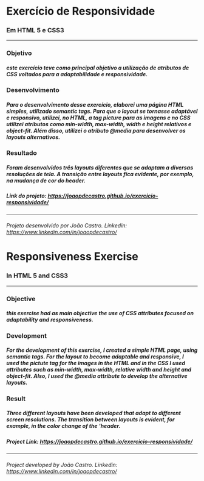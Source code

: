 # Exercício de Responsividade
### Em HTML 5 e CSS3
----
### Objetivo
##### este exercício teve como principal objetivo a utilização de atributos de CSS voltados para a adaptabilidade e responsividade.
### Desenvolvimento
##### Para o desenvolvimento desse exercício, elaborei uma página HTML simples, utilizado semantic tags. Para que o layout se tornasse adaptável e responsivo, utilizei, no HTML, a tag picture para as imagens e no CSS utilizei atributos como min-width, max-width, width e height relativos e object-fit. Além disso, utilizei o atributo @media para desenvolver os layouts alternativos.
### Resultado
##### Foram desenvolvidos três layouts diferentes que se adaptam a diversas resoluções de tela. A transição entre layouts fica evidente, por exemplo, na mudança de cor do header.

##### Link do projeto: https://joaopdecastro.github.io/exercicio-responsividade/

--------
###### Projeto desenvolvido por João Castro. Linkedin: https://www.linkedin.com/in/joaopdecastro/



# Responsiveness Exercise

### In HTML 5 and CSS3

----

### Objective

##### this exercise had as main objective the use of CSS attributes focused on adaptability and responsiveness.

### Development

##### For the development of this exercise, I created a simple HTML page, using semantic tags. For the layout to become adaptable and responsive, I used the pictute tag for the images in the HTML and in the CSS I used attributes such as min-width, max-width, relative width and height and object-fit. Also, I used the @media attribute to develop the alternative layouts.

### Result

##### Three different layouts have been developed that adapt to different screen resolutions. The transition between layouts is evident, for example, in the color change of the 'header.

##### Project Link: https://joaopdecastro.github.io/exercicio-responsividade/

--------

###### Project developed by João Castro. Linkedin: https://www.linkedin.com/in/joaopdecastro/

